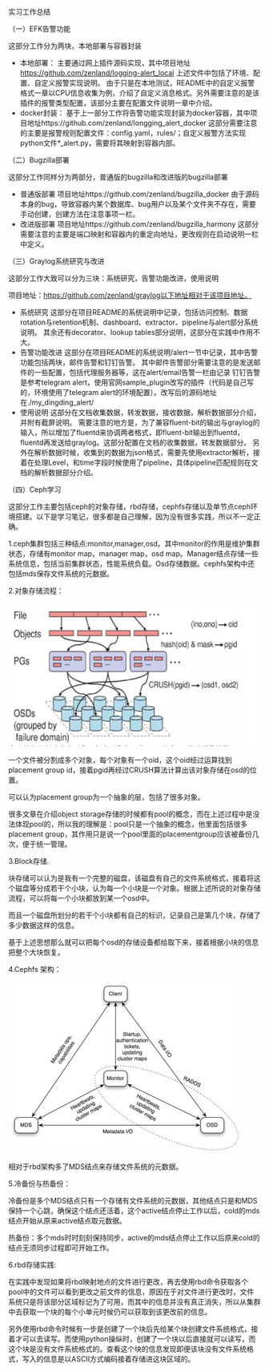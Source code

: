 实习工作总结

（一）EFK告警功能

这部分工作分为两块，本地部署与容器封装

- 本地部署：
    主要通过网上插件源码实现，其中项目地址    https://github.com/zenland/logging-alert_local
    上述文件中包括了环境、配置、自定义报警实现说明。
    由于只是在本地测试，README中的自定义报警格式一章以CPU信息收集为例，介绍了自定义消息格式。另外需要注意的是该插件的报警类型配置，该部分主要在配置文件说明一章中介绍。
- docker封装：
    基于上一部分工作将告警功能实现封装为docker容器，其中项目地址https://github.com/zenland/longging_alert_docker
    这部分需要注意的主要是报警规则配置文件：config.yaml，rules/；自定义报警方法实现python文件*_alert.py，需要将其映射到容器内部。

（二）Bugzilla部署

这部分工作同样分为两部分，普通版的bugzilla和改进版的bugzilla部署

- 普通版部署
  项目地址https://github.com/zenland/bugzilla_docker
  由于源码本身的bug，导致容器内某个数据库、bug用户以及某个文件夹不存在，需要手动创建，创建方法在注意事项一栏。
- 改进版部署
  项目地址https://github.com/zenland/bugzilla_harmony
  这部分需要注意的主要是端口映射和容器内的重定向地址，更改规则在启动说明一栏中定义。

（三）Graylog系统研究与改进

这部分工作大致可以分为三块：系统研究，告警功能改进，使用说明

项目地址：https://github.com/zenland/graylog以下地址相对于该项目地址。

- 系统研究
    这部分在项目README的系统说明中记录，包括访问控制、数据rotation与retention机制、dashboard、extractor、pipeline与alert部分系统说明。
    其余还有decorator、lookup tables部分说明，这部分在实践中作用不大。
- 告警功能改进
    这部分在项目README的系统说明/alert一节中记录，其中告警功能包括两块，邮件告警和钉钉告警。
    其中邮件告警部分需要注意的是发送邮件的一些配置，包括代理服务器等，这在alert/email告警一栏由记录
    钉钉告警是参考telegram alert，使用官网sample_plugin改写的插件（代码是自己写的，环境使用了telegram alert的环境配置）。改写后的源码地址在./my_dingding_alert/
- 使用说明
    这部分在文档收集数据，转发数据，接收数据，解析数据部分介绍，并附有截屏说明。
    需要注意的地方是，为了兼容fluent-bit的输出与graylog的输入，所以增加了fluentd来协调两者格式，即fluent-bit输出到fluentd，fluentd再发送给graylog。这部分配置在文档的收集数据，转发数据部分。
    另外在解析数据时候，收集到的数据为json格式，需要先使用extractor解析，接着在处理Level，和time字段时候使用了pipeline，具体pipeline匹配规则在文档的解析数据部分介绍。

（四）Ceph学习

  这部分工作主要包括ceph的对象存储，rbd存储，cephfs存储以及单节点ceph环境搭建。以下是学习笔记，很多都是自己理解，因为没有很多实践，所以不一定正确。

  1.ceph集群包括三种结点:monitor,manager,osd。其中monitor的作用是维护集群状态，存储有monitor map，manager map，osd map。Manager结点存储一些系统信息，包括当前集群状态，性能系统负载。Osd存储数据。cephfs架构中还包括mds保存文件系统的元数据。

2.对象存储流程：

![](./object.PNG)

  一个文件被分割成多个对象，每个对象有一个oid，这个oid经过运算找到placement group id，接着pgid再经过CRUSH算法计算出该对象存储在osd的位置。

  可以认为placement group为一个抽象的层，包括了很多对象。

  很多文章在介绍object storage存储的时候都有pool的概念，而在上述过程中是没法体现pool的，所以我的理解是：pool只是一个抽象的概念，他里面包括很多placement group，其作用只是说一个pool里面的placementgroup应该被备份几次，便于统一管理。

3.Block存储.

  块存储可以认为是我有一个完整的磁盘，该磁盘有自己的文件系统格式，接着将这个磁盘等分成若干个小块，认为每一个小块是一个对象。根据上述所说的对象存储流程，可以将每一个小块都放到某一个osd中。

  而且一个磁盘所划分的若干个小块都有自己的标识，记录自己是第几个块，存储了多少数据这样的信息。

  基于上述思想那么就可以把每个osd的存储设备都给取下来，接着根据小块的信息把整个大块恢复。

4.Cephfs 架构：

![](./cephfs.png)

  相对于rbd架构多了MDS结点来存储文件系统的元数据。

5.冷备份与热备份：

  冷备份是多个MDS结点只有一个存储有文件系统的元数据，其他结点只是和MDS保持一个心跳，确保这个结点还活着，这个active结点停止工作以后，cold的mds结点开始从原来active结点取元数据。

  热备份：多个mds时时刻刻保持同步，active的mds结点停止工作以后原来cold的结点无须同步过程即可开始工作。

6.rbd存储实践:

  在实践中发现如果将rbd映射地点的文件进行更改，再去使用rbd命令获取各个pool中的文件可以看到更改之前文件的信息，原因在于对文件进行更改时，文件系统只是将该部分区域标记为了可用，而其中的信息并没有真正消失，所以从集群中去获取一个块的每个小单元时候仍可以获取到该更改前的信息。

  另外使用rbd命令时候有一步是创建了一个块后先给某个块创建文件系统格式，接着才可以去读写。而使用python操纵时，创建了一个块以后直接就可以读写，而这个块是没有文件系统格式的。查看这个块的信息发现即便该块没有文件系统格式，写入的信息是以ASCII方式编码接着存储进这块区域的。

